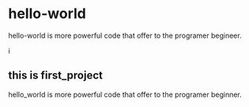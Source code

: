# hello-world
hello-world is more powerful code that offer to the programer begineer.

i
## this is first_project
hello_world is more powerful code that offer to the programer beginner.
